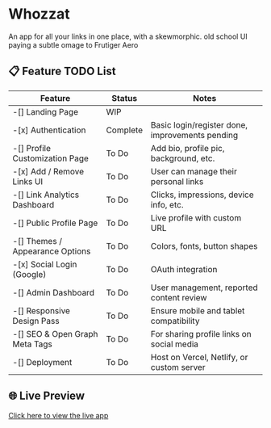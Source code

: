 # Whozzat

An app for all your links in one place, with a skewmorphic. old school UI paying a subtle omage to Frutiger Aero

## 📋 Feature TODO List 

| Feature                         | Status          | Notes                                      |
|---------------------------------|------------------|--------------------------------------------|
| -[] Landing Page                 | WIP        |                    |
| -[x] Authentication               | Complete  | Basic login/register done, improvements pending |
| -[] Profile Customization Page    | To Do            | Add bio, profile pic, background, etc.     |
| -[x] Add / Remove Links UI         | To Do            | User can manage their personal links       |
| -[] Link Analytics Dashboard      | To Do            | Clicks, impressions, device info, etc.     |
| -[] Public Profile Page           | To Do            | Live profile with custom URL               |
| -[] Themes / Appearance Options   | To Do            | Colors, fonts, button shapes               |
| -[x] Social Login (Google)        | To Do            | OAuth integration                          |
| -[] Admin Dashboard               | To Do            | User management, reported content review   |
| -[] Responsive Design Pass        | To Do            | Ensure mobile and tablet compatibility     |
| -[] SEO & Open Graph Meta Tags    | To Do            | For sharing profile links on social media  |
| -[] Deployment                    | To Do            | Host on Vercel, Netlify, or custom server  |


## 🌐 Live Preview

[Click here to view the live app](https://whozzat.vercel.app)
